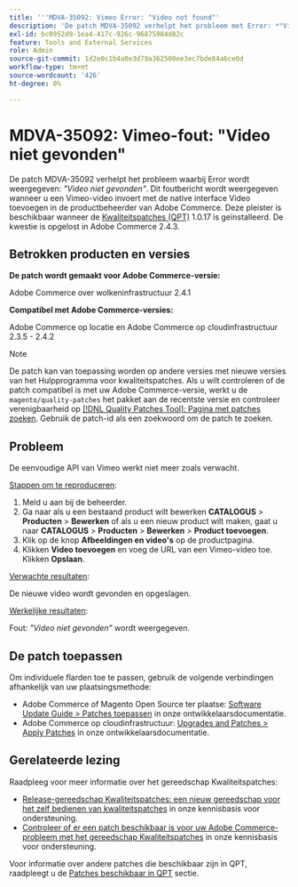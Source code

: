 ```yaml
---
title: '''MDVA-35092: Vimeo Error: "Video not found"'
description: 'De patch MDVA-35092 verhelpt het probleem met Error: *"Video not Found"*. Dit foutbericht wordt weergegeven wanneer u een Vimeo-video invoert met de native interface Video toevoegen in de productbeheerder van Adobe Commerce. Deze patch is beschikbaar wanneer [Quality Patches Tool (QPT)] (/help/announcements/adobe-commerce-announcements/magento-quality-patches-released-new-tool-to-self-serve-quality-patches.md) 1.0.17 is geïnstalleerd. Dit probleem is opgelost in Adobe Commerce 2.4.3. "'
exl-id: bc0952d9-1ea4-417c-926c-96875984d82c
feature: Tools and External Services
role: Admin
source-git-commit: 1d2e0c1b4a8e3d79a362500ee3ec7bde84a6ce0d
workflow-type: tm+mt
source-wordcount: '426'
ht-degree: 0%

---
```


# MDVA-35092: Vimeo-fout: &quot;Video niet gevonden&quot;

De patch MDVA-35092 verhelpt het probleem waarbij Error wordt weergegeven: *&quot;Video niet gevonden&quot;*. Dit foutbericht wordt weergegeven wanneer u een Vimeo-video invoert met de native interface Video toevoegen in de productbeheerder van Adobe Commerce. Deze pleister is beschikbaar wanneer de [Kwaliteitspatches (QPT)](/help/announcements/adobe-commerce-announcements/magento-quality-patches-released-new-tool-to-self-serve-quality-patches.md) 1.0.17 is geïnstalleerd. De kwestie is opgelost in Adobe Commerce 2.4.3.

## Betrokken producten en versies

**De patch wordt gemaakt voor Adobe Commerce-versie:**

Adobe Commerce over wolkeninfrastructuur 2.4.1

**Compatibel met Adobe Commerce-versies:**

Adobe Commerce op locatie en Adobe Commerce op cloudinfrastructuur 2.3.5 - 2.4.2

>[!NOTE]
>
>De patch kan van toepassing worden op andere versies met nieuwe versies van het Hulpprogramma voor kwaliteitspatches. Als u wilt controleren of de patch compatibel is met uw Adobe Commerce-versie, werkt u de `magento/quality-patches` het pakket aan de recentste versie en controleer verenigbaarheid op [[!DNL Quality Patches Tool]: Pagina met patches zoeken](https://devdocs.magento.com/quality-patches/tool.html#patch-grid). Gebruik de patch-id als een zoekwoord om de patch te zoeken.

## Probleem

De eenvoudige API van Vimeo werkt niet meer zoals verwacht.

<u>Stappen om te reproduceren</u>:

1. Meld u aan bij de beheerder.
1. Ga naar als u een bestaand product wilt bewerken **CATALOGUS** > **Producten** > **Bewerken** of als u een nieuw product wilt maken, gaat u naar **CATALOGUS** > **Producten** > **Bewerken** > **Product toevoegen**.
1. Klik op de knop **Afbeeldingen en video&#39;s** op de productpagina.
1. Klikken **Video toevoegen** en voeg de URL van een Vimeo-video toe. Klikken **Opslaan**.

<u>Verwachte resultaten</u>:

De nieuwe video wordt gevonden en opgeslagen.

<u>Werkelijke resultaten</u>:

Fout: *&quot;Video niet gevonden&quot;* wordt weergegeven.

## De patch toepassen

Om individuele flarden toe te passen, gebruik de volgende verbindingen afhankelijk van uw plaatsingsmethode:

* Adobe Commerce of Magento Open Source ter plaatse: [Software Update Guide > Patches toepassen](https://devdocs.magento.com/guides/v2.4/comp-mgr/patching/mqp.html) in onze ontwikkelaarsdocumentatie.
* Adobe Commerce op cloudinfrastructuur: [Upgrades and Patches > Apply Patches](https://devdocs.magento.com/cloud/project/project-patch.html) in onze ontwikkelaarsdocumentatie.

## Gerelateerde lezing

Raadpleeg voor meer informatie over het gereedschap Kwaliteitspatches:

* [Release-gereedschap Kwaliteitspatches: een nieuw gereedschap voor het zelf bedienen van kwaliteitspatches](/help/announcements/adobe-commerce-announcements/magento-quality-patches-released-new-tool-to-self-serve-quality-patches.md) in onze kennisbasis voor ondersteuning.
* [Controleer of er een patch beschikbaar is voor uw Adobe Commerce-probleem met het gereedschap Kwaliteitspatches](/help/support-tools/patches-available-in-qpt-tool/check-patch-for-magento-issue-with-magento-quality-patches.md) in onze kennisbasis voor ondersteuning.

Voor informatie over andere patches die beschikbaar zijn in QPT, raadpleegt u de [Patches beschikbaar in QPT](https://support.magento.com/hc/en-us/sections/360010506631-Patches-available-in-QPT-tool-) sectie.

